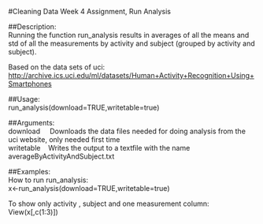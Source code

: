 #Cleaning Data Week 4 Assignment, Run Analysis  
  
##Description:  
Running the function run_analysis results in averages of all the means and std of all the measurements by activity and subject  (grouped by activity and subject).  
  
Based on the data sets of uci:  
http://archive.ics.uci.edu/ml/datasets/Human+Activity+Recognition+Using+Smartphones  
  
##Usage:  
run_analysis(download=TRUE,writetable=true)  
  
##Arguments:  
download&nbsp;&nbsp;&nbsp;&nbsp;&nbsp;Downloads the data files needed for doing analysis from the uci website, only needed first time  
writetable&nbsp;&nbsp;&nbsp;&nbsp;Writes the output to a textfile with the name averageByActivityAndSubject.txt  
  
  
##Examples:   
How to run run_analysis:  
x<-run_analysis(download=TRUE,writetable=true)  
  
To show only activity , subject and one measurement column:  
View(x[,c(1:3)])  
  